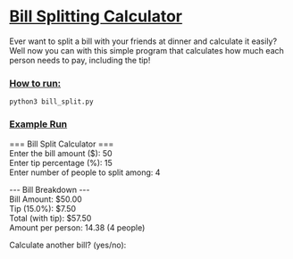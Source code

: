 # <ins>Bill Splitting Calculator</ins>

Ever want to split a bill with your friends at dinner and calculate it easily? Well now you can with this simple program that calculates how much each person needs to pay, including the tip!

### <ins>How to run:</ins>
``python3 bill_split.py``


### <ins>Example Run</ins>
=== Bill Split Calculator ===<br>
Enter the bill amount ($): 50<br>
Enter tip percentage (%): 15<br>
Enter number of people to split among: 4<br>

--- Bill Breakdown ---<br>
Bill Amount: \$50.00<br>
Tip (15.0%): \$7.50<br>
Total (with tip): \$57.50<br>
Amount per person: 14.38 (4 people)<br>

Calculate another bill? (yes/no):<br>
